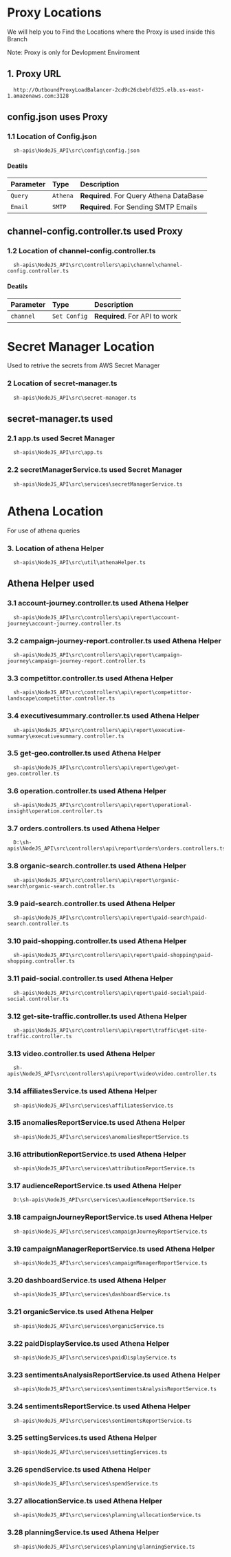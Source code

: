 
# Proxy Locations

We will help you to Find the Locations where the Proxy is used inside this Branch

Note: Proxy is only for Devlopment Enviroment

## 1. Proxy URL

```http
  http://OutboundProxyLoadBalancer-2cd9c26cbebfd325.elb.us-east-1.amazonaws.com:3128
```

## config.json uses Proxy

### 1.1 Location of Config.json

```http
  sh-apis\NodeJS_API\src\config\config.json
```
#### Deatils

| Parameter | Type     | Description                |
| :-------- | :------- | :------------------------- |
| `Query`   | `Athena` | **Required**. For Query Athena DataBase |
| `Email`   | `SMTP`   | **Required**. For Sending SMTP Emails   |

## channel-config.controller.ts used Proxy

### 1.2 Location of channel-config.controller.ts

```http
  sh-apis\NodeJS_API\src\controllers\api\channel\channel-config.controller.ts
```
#### Deatils

| Parameter | Type     | Description                  |
| :-------- | :------- | :-------------------------   |
| `channel` | `Set Config` | **Required**. For API to work |

# Secret Manager Location

Used to retrive the secrets from AWS Secret Manager
### 2 Location of secret-manager.ts

```http
  sh-apis\NodeJS_API\src\secret-manager.ts
```

## secret-manager.ts used

### 2.1 app.ts used Secret Manager

```http
  sh-apis\NodeJS_API\src\app.ts
```

### 2.2 secretManagerService.ts used Secret Manager

```http
  sh-apis\NodeJS_API\src\services\secretManagerService.ts
```

# Athena Location 

For use of athena queries

### 3. Location of athena Helper

```http
  sh-apis\NodeJS_API\src\util\athenaHelper.ts
```


## Athena Helper used

### 3.1 account-journey.controller.ts used Athena Helper

```http
  sh-apis\NodeJS_API\src\controllers\api\report\account-journey\account-journey.controller.ts
```

### 3.2 campaign-journey-report.controller.ts used Athena Helper

```http
  sh-apis\NodeJS_API\src\controllers\api\report\campaign-journey\campaign-journey-report.controller.ts
```

### 3.3 competittor.controller.ts used Athena Helper

```http
  sh-apis\NodeJS_API\src\controllers\api\report\competittor-landscape\competittor.controller.ts
```

### 3.4 executivesummary.controller.ts used Athena Helper

```http
  sh-apis\NodeJS_API\src\controllers\api\report\executive-summary\executivesummary.controller.ts
```

### 3.5 get-geo.controller.ts used Athena Helper

```http
  sh-apis\NodeJS_API\src\controllers\api\report\geo\get-geo.controller.ts
```

### 3.6 operation.controller.ts used Athena Helper

```http
  sh-apis\NodeJS_API\src\controllers\api\report\operational-insight\operation.controller.ts
```

### 3.7 orders.controllers.ts used Athena Helper

```http
  D:\sh-apis\NodeJS_API\src\controllers\api\report\orders\orders.controllers.ts
```

### 3.8 organic-search.controller.ts used Athena Helper

```http
  sh-apis\NodeJS_API\src\controllers\api\report\organic-search\organic-search.controller.ts
```

### 3.9 paid-search.controller.ts used Athena Helper

```http
  sh-apis\NodeJS_API\src\controllers\api\report\paid-search\paid-search.controller.ts
```

### 3.10 paid-shopping.controller.ts used Athena Helper

```http
  sh-apis\NodeJS_API\src\controllers\api\report\paid-shopping\paid-shopping.controller.ts
```

### 3.11 paid-social.controller.ts used Athena Helper

```http
  sh-apis\NodeJS_API\src\controllers\api\report\paid-social\paid-social.controller.ts
```

### 3.12 get-site-traffic.controller.ts used Athena Helper

```http
  sh-apis\NodeJS_API\src\controllers\api\report\traffic\get-site-traffic.controller.ts
```

### 3.13 video.controller.ts used Athena Helper

```http
  sh-apis\NodeJS_API\src\controllers\api\report\video\video.controller.ts
```

### 3.14 affiliatesService.ts used Athena Helper

```http
  sh-apis\NodeJS_API\src\services\affiliatesService.ts
```

### 3.15 anomaliesReportService.ts used Athena Helper

```http
  sh-apis\NodeJS_API\src\services\anomaliesReportService.ts
```

### 3.16 attributionReportService.ts used Athena Helper

```http
  sh-apis\NodeJS_API\src\services\attributionReportService.ts
```

### 3.17 audienceReportService.ts used Athena Helper

```http
  D:\sh-apis\NodeJS_API\src\services\audienceReportService.ts
```

### 3.18 campaignJourneyReportService.ts used Athena Helper

```http
  sh-apis\NodeJS_API\src\services\campaignJourneyReportService.ts
```

### 3.19 campaignManagerReportService.ts used Athena Helper

```http
  sh-apis\NodeJS_API\src\services\campaignManagerReportService.ts
```

### 3.20 dashboardService.ts used Athena Helper

```http
  sh-apis\NodeJS_API\src\services\dashboardService.ts
```

### 3.21 organicService.ts used Athena Helper

```http
  sh-apis\NodeJS_API\src\services\organicService.ts
```

### 3.22 paidDisplayService.ts used Athena Helper

```http
  sh-apis\NodeJS_API\src\services\paidDisplayService.ts
```

### 3.23 sentimentsAnalysisReportService.ts used Athena Helper

```http
  sh-apis\NodeJS_API\src\services\sentimentsAnalysisReportService.ts
```

### 3.24 sentimentsReportService.ts used Athena Helper

```http
  sh-apis\NodeJS_API\src\services\sentimentsReportService.ts
```

### 3.25 settingServices.ts used Athena Helper

```http
  sh-apis\NodeJS_API\src\services\settingServices.ts
```

### 3.26 spendService.ts used Athena Helper

```http
  sh-apis\NodeJS_API\src\services\spendService.ts
```

### 3.27 allocationService.ts used Athena Helper

```http
  sh-apis\NodeJS_API\src\services\planning\allocationService.ts
```

### 3.28 planningService.ts used Athena Helper

```http
  sh-apis\NodeJS_API\src\services\planning\planningService.ts
```
